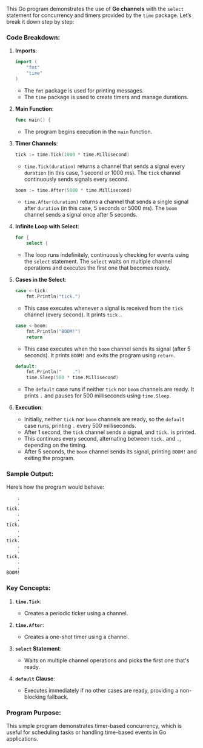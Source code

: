 This Go program demonstrates the use of **Go channels** with the `select` statement for concurrency and timers provided by the `time` package. Let’s break it down step by step:

### Code Breakdown:

1. **Imports**:
   ```go
   import (
       "fmt"
       "time"
   )
   ```
   - The `fmt` package is used for printing messages.
   - The `time` package is used to create timers and manage durations.

2. **Main Function**:
   ```go
   func main() {
   ```
   - The program begins execution in the `main` function.

3. **Timer Channels**:
   ```go
   tick := time.Tick(1000 * time.Millisecond)
   ```
   - `time.Tick(duration)` returns a channel that sends a signal every `duration` (in this case, 1 second or 1000 ms). The `tick` channel continuously sends signals every second.

   ```go
   boom := time.After(5000 * time.Millisecond)
   ```
   - `time.After(duration)` returns a channel that sends a single signal after `duration` (in this case, 5 seconds or 5000 ms). The `boom` channel sends a signal once after 5 seconds.

4. **Infinite Loop with Select**:
   ```go
   for {
       select {
   ```
   - The loop runs indefinitely, continuously checking for events using the `select` statement. The `select` waits on multiple channel operations and executes the first one that becomes ready.

5. **Cases in the Select**:
   ```go
   case <-tick:
       fmt.Println("tick.")
   ```
   - This case executes whenever a signal is received from the `tick` channel (every second). It prints `tick.`.

   ```go
   case <-boom:
       fmt.Println("BOOM!")
       return
   ```
   - This case executes when the `boom` channel sends its signal (after 5 seconds). It prints `BOOM!` and exits the program using `return`.

   ```go
   default:
       fmt.Println("    .")
       time.Sleep(500 * time.Millisecond)
   ```
   - The `default` case runs if neither `tick` nor `boom` channels are ready. It prints `.` and pauses for 500 milliseconds using `time.Sleep`.

6. **Execution**:
   - Initially, neither `tick` nor `boom` channels are ready, so the `default` case runs, printing `.` every 500 milliseconds.
   - After 1 second, the `tick` channel sends a signal, and `tick.` is printed.
   - This continues every second, alternating between `tick.` and `.`, depending on the timing.
   - After 5 seconds, the `boom` channel sends its signal, printing `BOOM!` and exiting the program.

### Sample Output:
Here’s how the program would behave:

```plaintext
    .
    .
tick.
    .
    .
tick.
    .
    .
tick.
    .
    .
tick.
    .
    .
BOOM!
```

### Key Concepts:
1. **`time.Tick`**:
   - Creates a periodic ticker using a channel.

2. **`time.After`**:
   - Creates a one-shot timer using a channel.

3. **`select` Statement**:
   - Waits on multiple channel operations and picks the first one that's ready.

4. **`default` Clause**:
   - Executes immediately if no other cases are ready, providing a non-blocking fallback.

### Program Purpose:
This simple program demonstrates timer-based concurrency, which is useful for scheduling tasks or handling time-based events in Go applications.